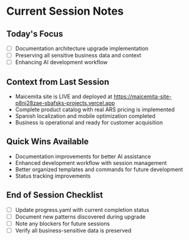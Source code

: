 # Current Session Notes

## Today's Focus
- [ ] Documentation architecture upgrade implementation
- [ ] Preserving all sensitive business data and context
- [ ] Enhancing AI development workflow

## Context from Last Session
- Maicemita site is LIVE and deployed at https://maicemita-site-p8nj28zae-sbafsks-projects.vercel.app
- Complete product catalog with real ARS pricing is implemented
- Spanish localization and mobile optimization completed
- Business is operational and ready for customer acquisition

## Quick Wins Available
- Documentation improvements for better AI assistance
- Enhanced development workflow with session management
- Better organized templates and commands for future development
- Status tracking improvements

## End of Session Checklist
- [ ] Update progress.yaml with current completion status
- [ ] Document new patterns discovered during upgrade
- [ ] Note any blockers for future sessions
- [ ] Verify all business-sensitive data is preserved